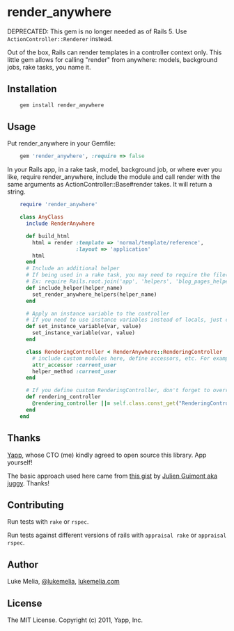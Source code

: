 render_anywhere
====================

DEPRECATED: This gem is no longer needed as of Rails 5. Use `ActionController::Renderer` instead.

Out of the box, Rails can render templates in a controller context only. This little gem allows for calling "render" from anywhere: models, background jobs, rake tasks, you name it.

Installation
------------------

```bash
    gem install render_anywhere
```

Usage
--------------------

Put render_anywhere in your Gemfile: 

```ruby
    gem 'render_anywhere', :require => false
```

In your Rails app, in a rake task, model, background job, or where ever you like, require render_anywhere, include the module and call render with the same arguments as ActionController::Base#render takes. It will return a string.

```ruby
    require 'render_anywhere'

    class AnyClass
      include RenderAnywhere

      def build_html
        html = render :template => 'normal/template/reference',
                      :layout => 'application'
        html
      end
      # Include an additional helper
      # If being used in a rake task, you may need to require the file(s)
      # Ex: require Rails.root.join('app', 'helpers', 'blog_pages_helper')
      def include_helper(helper_name)
        set_render_anywhere_helpers(helper_name)
      end

      # Apply an instance variable to the controller
      # If you need to use instance variables instead of locals, just call this method as many times as you need.
      def set_instance_variable(var, value)
        set_instance_variable(var, value)
      end

      class RenderingController < RenderAnywhere::RenderingController
        # include custom modules here, define accessors, etc. For example:
        attr_accessor :current_user
        helper_method :current_user
      end

      # If you define custom RenderingController, don't forget to override this method
      def rendering_controller
        @rendering_controller ||= self.class.const_get("RenderingController").new
      end
    end
```

Thanks
--------------------

[Yapp](http://yapp.us), whose CTO (me) kindly agreed to open source this library. App yourself!

The basic approach used here came from [this gist](https://gist.github.com/977181) by [Julien Guimont aka juggy](https://github.com/juggy). Thanks!

Contributing
--------------------

Run tests with `rake` or `rspec`.

Run tests against different versions of rails with `appraisal rake` or `appraisal rspec`.

Author
--------------------

Luke Melia, [@lukemelia](https://twitter.com/lukemelia), [lukemelia.com](http://lukemelia.com)

License
--------------------

The MIT License. Copyright (c) 2011, Yapp, Inc.
